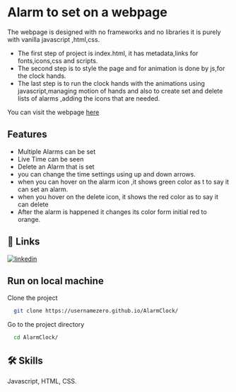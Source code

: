 # Alarm to set on a webpage

The webpage is designed with no frameworks and no libraries
it is purely with vanilla javascript ,html,css.

- The first step of project is index.html, it has metadata,links for fonts,icons,css and scripts.
- The second step is to style the page and for animation is done by js,for the clock hands.
- The last step is to run the clock hands with the animations using javascript,managing motion
  of hands and also to create set and delete lists of alarms ,adding the icons that are needed.

You can visit the webpage [here](https://usernamezero.github.io/AlarmClock/)

## Features

- Multiple Alarms can be set
- Live Time can be seen
- Delete an Alarm that is set
- you can change the time settings using up and down arrows.
- when you can hover on the alarm icon ,it shows green color as t to say it can set an alarm.
- when you hover on the delete icon, it shows the red color as to say it can delete
- After the alarm is happened it changes its color form initial
  red to orange.

## 🔗 Links

[![linkedin](https://img.shields.io/badge/linkedin-0A66C2?style=for-the-badge&logo=linkedin&logoColor=white)](https://www.linkedin.com/in/vamsi-krishna-savara-a4b3681b3/)

## Run on local machine

Clone the project

```bash
  git clone https://usernamezero.github.io/AlarmClock/
```

Go to the project directory

```bash
  cd AlarmClock/
```

## 🛠 Skills

Javascript, HTML, CSS.
